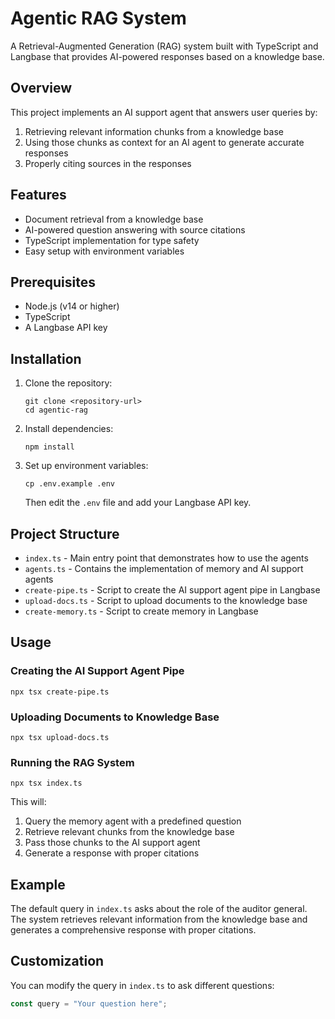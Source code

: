 # Agentic RAG System

A Retrieval-Augmented Generation (RAG) system built with TypeScript and Langbase that provides AI-powered responses based on a knowledge base.

## Overview

This project implements an AI support agent that answers user queries by:

1. Retrieving relevant information chunks from a knowledge base
2. Using those chunks as context for an AI agent to generate accurate responses
3. Properly citing sources in the responses

## Features

- Document retrieval from a knowledge base
- AI-powered question answering with source citations
- TypeScript implementation for type safety
- Easy setup with environment variables

## Prerequisites

- Node.js (v14 or higher)
- TypeScript
- A Langbase API key

## Installation

1. Clone the repository:

   ```
   git clone <repository-url>
   cd agentic-rag
   ```

2. Install dependencies:

   ```
   npm install
   ```

3. Set up environment variables:
   ```
   cp .env.example .env
   ```
   Then edit the `.env` file and add your Langbase API key.

## Project Structure

- `index.ts` - Main entry point that demonstrates how to use the agents
- `agents.ts` - Contains the implementation of memory and AI support agents
- `create-pipe.ts` - Script to create the AI support agent pipe in Langbase
- `upload-docs.ts` - Script to upload documents to the knowledge base
- `create-memory.ts` - Script to create memory in Langbase

## Usage

### Creating the AI Support Agent Pipe

```
npx tsx create-pipe.ts
```

### Uploading Documents to Knowledge Base

```
npx tsx upload-docs.ts
```

### Running the RAG System

```
npx tsx index.ts
```

This will:

1. Query the memory agent with a predefined question
2. Retrieve relevant chunks from the knowledge base
3. Pass those chunks to the AI support agent
4. Generate a response with proper citations

## Example

The default query in `index.ts` asks about the role of the auditor general. The system retrieves relevant information from the knowledge base and generates a comprehensive response with proper citations.

## Customization

You can modify the query in `index.ts` to ask different questions:

```typescript
const query = "Your question here";
```
